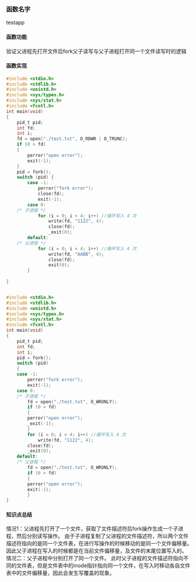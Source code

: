 ### 函数名字
testapp
#### 函数功能
验证父进程先打开文件后fork父子读写与父子进程打开同一个文件读写时的逻辑

#### 函数实现
```c
#include <stdio.h>
#include <stdlib.h>
#include <unistd.h>
#include <sys/types.h>
#include <sys/stat.h>
#include <fcntl.h>
int main(void)
{
    pid_t pid;
    int fd;
    int i;
    fd = open("./test.txt", O_RDWR | O_TRUNC);
    if (0 > fd)
    {
        perror("open error");
        exit(-1);
    }
    pid = fork();
    switch (pid) {
        case -1:
            perror("fork error");
            close(fd);
            exit(-1);
        case 0:
    /* 子进程 */
            for (i = 0; i < 4; i++) //循环写入 4 次
                write(fd, "1122", 4);
                close(fd);
                _exit(0);
        default:
    /* 父进程 */
            for (i = 0; i < 4; i++) //循环写入 4 次
                write(fd, "AABB", 4);
                close(fd);
                exit(0);
        }
  
}


#include <stdio.h>
#include <stdlib.h>
#include <unistd.h>
#include <sys/types.h>
#include <sys/stat.h>
#include <fcntl.h>
int main(void)
{
    pid_t pid;
    int fd;
    int i;
    pid = fork();
    switch (pid)
    {
    case -1:
        perror("fork error");
        exit(-1);
    case 0:
    /* 子进程 */
        fd = open("./test.txt", O_WRONLY);
        if (0 > fd) 
        {
        perror("open error");
        _exit(-1);
        }
        for (i = 0; i < 4; i++) //循环写入 4 次
            write(fd, "1122", 4);
        close(fd);
        _exit(0);
    default:
    /* 父进程 */
        fd = open("./test.txt", O_WRONLY);
        if (0 > fd) 
        {
        perror("open error");
        exit(-1);
        }             
}
```
#### 知识点总结
情况1：父进程先打开了一个文件，获取了文件描述符后fork操作生成一个子进程，然后分别读写操作。
由于子进程复制了父进程的文件描述符，所以两个文件描述符指向的是同一个文件表，在进行写操作的时候移动的是同一个文件偏移量。因此父子进程在写入的时候都是在当前文件偏移量，及文件的末尾位置写入的。
情况二：父子进程中分别打开了同一个文件。
此时父子进程的文件描述符指向不同的文件表，但是文件表中的inode指针指向同一个文件，在写入时移动各自文件表中的文件偏移量，因此会发生写覆盖的现象。